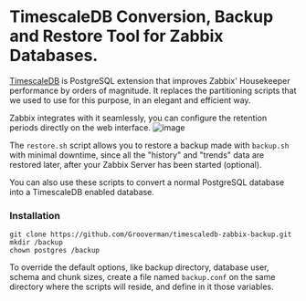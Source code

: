 # TimescaleDB Conversion, Backup and Restore Tool for Zabbix Databases.

[TimescaleDB](https://docs.timescale.com/timescaledb/latest/) is PostgreSQL extension that improves Zabbix' Housekeeper performance by orders of magnitude. 
It replaces the partitioning scripts that we used to use for this purpose, in an elegant and efficient way. 

Zabbix integrates with it seamlessly, you can configure the retention periods directly on the web interface.
![image](https://user-images.githubusercontent.com/87875608/194992981-7431e9ab-ba0f-4dd6-94e9-aeaabcb6a070.png)

The `restore.sh` script allows you to restore a backup made with `backup.sh` with minimal downtime, since all the "history" and "trends" data are restored later, after your Zabbix Server has been started (optional). 

You can also use these scripts to convert a normal PostgreSQL database into a TimescaleDB enabled database. 

### Installation
```
git clone https://github.com/Grooverman/timescaledb-zabbix-backup.git
mkdir /backup
chown postgres /backup
```
To override the default options, like backup directory, database user, schema and chunk sizes, create a file named `backup.conf` on the same directory where the scripts will reside, and define in it those variables. 
